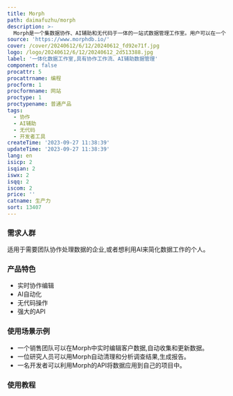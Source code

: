 ```yaml
---
title: Morph
path: daimafuzhu/morph
description: >-
  Morph是一个集数据协作、AI辅助和无代码于一体的一站式数据管理工作室。用户可以在一个界面内收集、存储和分析数据,同时拥有协作编辑、AI自动化等强大功能,大大简化数据工作流程。
source: 'https://www.morphdb.io/'
cover: /cover/20240612/6/12/20240612_fd92e71f.jpg
logo: /logo/20240612/6/12/20240612_2d513388.jpg
label: '一体化数据工作室,具有协作工作流、AI辅助数据管理'
component: false
procattr: 5
procattrname: 编程
procform: 1
procformname: 网站
proctype: 1
proctypename: 普通产品
tags:
  - 协作
  - AI辅助
  - 无代码
  - 开发者工具
createTime: '2023-09-27 11:38:39'
updateTime: '2023-09-27 11:38:39'
lang: en
isicp: 2
isqian: 2
iswx: 2
isqq: 2
iscom: 2
price: ''
catname: 生产力
sort: 13407
---
```




### 需求人群
适用于需要团队协作处理数据的企业,或者想利用AI来简化数据工作的个人。

### 产品特色
- 实时协作编辑
- AI自动化
- 无代码操作
- 强大的API

### 使用场景示例
- 一个销售团队可以在Morph中实时编辑客户数据,自动收集和更新数据。
- 一位研究人员可以用Morph自动清理和分析调查结果,生成报告。
- 一名开发者可以利用Morph的API将数据应用到自己的项目中。

### 使用教程


  
